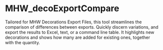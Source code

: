# MHW_decoExportCompare
Tailored for MHW Decorations Export Files, this tool streamlines the comparison of differences between exports. Quickly discern variations, and export the results to Excel, text, or a command line table. It highlights new decorations and shows how many are added for existing ones, together with the quantity.
